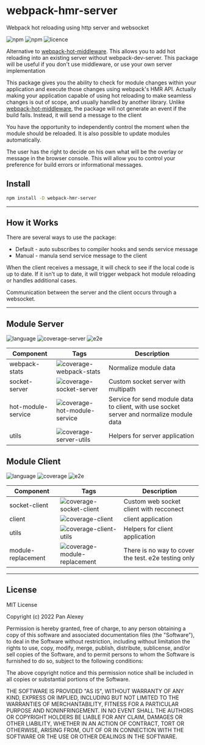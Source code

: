 # webpack-hmr-server
Webpack hot reloading using http server and websocket

![npm](https://img.shields.io/npm/v/webpack-hmr-server)
![npm](https://img.shields.io/npm/dm/webpack-hmr-server)
![licence](https://img.shields.io/badge/licence-MIT-green)

Alternative to [webpack-hot-middleware](https://www.npmjs.com/package/webpack-hot-middleware). This allows you to add hot reloading into an existing server without webpack-dev-server. This package will be useful if you don't use middleware, or use your own server implementation

This package gives you the ability to check for module changes within your application and execute those changes using webpack's HMR API. 
Actually making your application capable of using hot reloading to make seamless changes is out of scope, and usually handled by another library.
Unlike [webpack-hot-middleware](https://www.npmjs.com/package/webpack-hot-middleware), the package will not generate an event if the build fails. Instead, it will send a message to the client

You have the opportunity to independently control the moment when the module should be reloaded. It is also possible to update modules automatically.

The user has the right to decide on his own what will be the overlay or message in the browser console. This will allow you to control your preference for build errors or informational messages.

## Install

```sh
npm install -D webpack-hmr-server
```

- - -

## How it Works

There are several ways to use the package:
 * Default - auto subscribes to compiler hooks and sends service message
 * Manual - manula send service message to the client

When the client receives a message, it will check to see if the local code is up to date. If it isn't up to date, it will trigger webpack hot module reloading or handles additional cases.

Communication between the server and the client occurs through a websocket.


- - -


## Module Server 
![language](https://img.shields.io/badge/language-typescript-blue)
![coverage-server](https://img.shields.io/badge/coverage-95.45%25-green)
![e2e](https://img.shields.io/badge/e2e-waiting-red)

| Component | Tags | Description |
| - | - | - |
| webpack-stats | ![coverage-webpack-stats](https://img.shields.io/badge/coverage-100%25-green) | Normalize module data |
| socket-server | ![coverage-socket-server](https://img.shields.io/badge/coverage-96.42%25-green) | Custom socket server with multipath |
| hot-module-service | ![coverage-hot-module-service](https://img.shields.io/badge/coverage-100%25-green) | Service for send module data to client, with use socket server and normalize module data |
| utils | ![coverage-server-utils](https://img.shields.io/badge/coverage-100%25-green) | Helpers for server application |

## Module Client
![language](https://img.shields.io/badge/language-typescript-blue)
![coverage](https://img.shields.io/badge/coverage-67.78%25-yellow)
![e2e](https://img.shields.io/badge/e2e-waiting-red)

| Component | Tags | Description |
| - | - | - |
| socket-client | ![coverage-socket-client](https://img.shields.io/badge/coverage-100%25-green) | Custom web socket client with recconect |
| client| ![coverage-client](https://img.shields.io/badge/coverage-~69.65%25-yellow) | client application |
| utils | ![coverage-client-utils](https://img.shields.io/badge/coverage-100%25-green) | Helpers for client application |
| module-replacement | ![coverage-module-replacement](https://img.shields.io/badge/coverage-26.19%25-red) | There is no way to cover the test. e2e testing only |

- - -

## License

MIT License

Copyright (c) 2022 Pan Alexey

Permission is hereby granted, free of charge, to any person obtaining a copy
of this software and associated documentation files (the "Software"), to deal
in the Software without restriction, including without limitation the rights
to use, copy, modify, merge, publish, distribute, sublicense, and/or sell
copies of the Software, and to permit persons to whom the Software is
furnished to do so, subject to the following conditions:

The above copyright notice and this permission notice shall be included in all
copies or substantial portions of the Software.

THE SOFTWARE IS PROVIDED "AS IS", WITHOUT WARRANTY OF ANY KIND, EXPRESS OR
IMPLIED, INCLUDING BUT NOT LIMITED TO THE WARRANTIES OF MERCHANTABILITY,
FITNESS FOR A PARTICULAR PURPOSE AND NONINFRINGEMENT. IN NO EVENT SHALL THE
AUTHORS OR COPYRIGHT HOLDERS BE LIABLE FOR ANY CLAIM, DAMAGES OR OTHER
LIABILITY, WHETHER IN AN ACTION OF CONTRACT, TORT OR OTHERWISE, ARISING FROM,
OUT OF OR IN CONNECTION WITH THE SOFTWARE OR THE USE OR OTHER DEALINGS IN THE
SOFTWARE.

